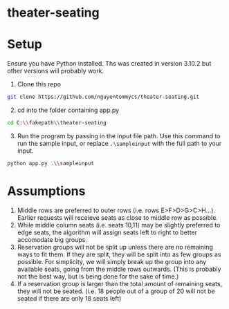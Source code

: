 # theater-seating

# Setup
Ensure you have Python installed. Ths was created in version 3.10.2 but other versions will probably work.
1. Clone this repo 
```sh
git clone https://github.com/nguyentommycs/theater-seating.git
``` 
2. cd into the folder containing app.py
```sh
cd C:\\fakepath\\theater-seating
``` 
3. Run the program by passing in the input file path. Use this command to run the sample input, or replace ```.\sampleinput``` with the full path to your input.
```sh
python app.py .\\sampleinput
```
# Assumptions
1. Middle rows are preferred to outer rows (i.e. rows E>F>D>G>C>H...). Earlier requests will receieve seats as close to middle row as possible.
2. While middle column seats (i.e. seats 10,11) may be slightly preferred to edge seats, the algorithm will assign seats left to right to better accomodate big groups.
3. Reservation groups will not be split up unless there are no remaining ways to fit them. If they are split, they will be split into as few groups as possible. For simplicity, we will simply break up the group into any available seats, going from the middle rows outwards. (This is probably not the best way, but is being done for the sake of time.)
4. If a reservation group is larger than the total amount of remaining seats, they will not be seated. (i.e. 18 people out of a group of 20 will not be seated if there are only 18 seats left)